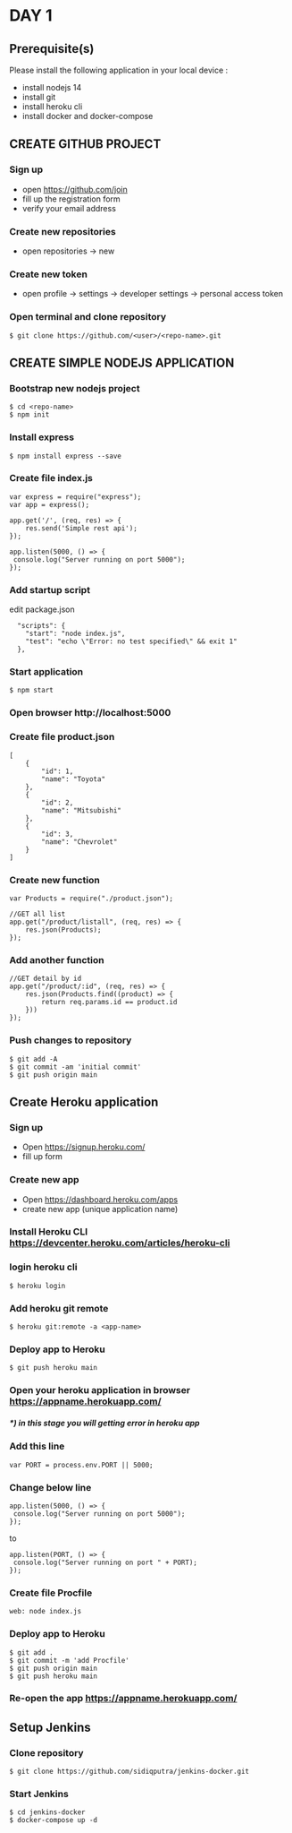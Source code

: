 # DAY 1

## Prerequisite(s)

Please install the following application in your local device :

- install nodejs 14
- install git
- install heroku cli
- install docker and docker-compose

## CREATE GITHUB PROJECT

### Sign up
  - open https://github.com/join
  - fill up the registration form
  - verify your email address

### Create new repositories
  - open repositories -> new

### Create new token
  - open profile -> settings -> developer settings -> personal access token

### Open terminal and clone repository
```
$ git clone https://github.com/<user>/<repo-name>.git
```

## CREATE SIMPLE NODEJS APPLICATION

### Bootstrap new nodejs project
```
$ cd <repo-name>
$ npm init
```
### Install express
```
$ npm install express --save
```
### Create file index.js
```
var express = require("express");
var app = express();

app.get('/', (req, res) => {
    res.send('Simple rest api');
});

app.listen(5000, () => {
 console.log("Server running on port 5000");
});
```
### Add startup script
edit package.json
```
  "scripts": {
    "start": "node index.js",
    "test": "echo \"Error: no test specified\" && exit 1"
  },
```
### Start application
```
$ npm start
```
### Open browser http://localhost:5000

### Create file product.json
```
[
    {
        "id": 1,
        "name": "Toyota"
    },
    {
        "id": 2,
        "name": "Mitsubishi"
    },
    {
        "id": 3,
        "name": "Chevrolet"
    }
]
```
### Create new function
```
var Products = require("./product.json");

//GET all list
app.get("/product/listall", (req, res) => {
    res.json(Products);
});
```

### Add another function
```
//GET detail by id
app.get("/product/:id", (req, res) => {
    res.json(Products.find((product) => {
        return req.params.id == product.id
    }))  
});
```
### Push changes to repository
```
$ git add -A
$ git commit -am 'initial commit'
$ git push origin main
```

## Create Heroku application
### Sign up
- Open https://signup.heroku.com/
- fill up form
### Create new app
- Open https://dashboard.heroku.com/apps
- create new app (unique application name)
### Install Heroku CLI https://devcenter.heroku.com/articles/heroku-cli
### login heroku cli
```
$ heroku login
```
### Add heroku git remote
```
$ heroku git:remote -a <app-name>
```
### Deploy app to Heroku
```
$ git push heroku main
```
### Open your heroku application in browser https://appname.herokuapp.com/
##### *) in this stage you will getting error in heroku app

### Add this line
```
var PORT = process.env.PORT || 5000;
```
### Change below line
```
app.listen(5000, () => {
 console.log("Server running on port 5000");
});
```
to 
```
app.listen(PORT, () => {
 console.log("Server running on port " + PORT);
});
```
### Create file Procfile
```
web: node index.js
```
### Deploy app to Heroku
```
$ git add .
$ git commit -m 'add Procfile'
$ git push origin main
$ git push heroku main
```
### Re-open the app https://appname.herokuapp.com/

## Setup Jenkins
### Clone repository
```
$ git clone https://github.com/sidiqputra/jenkins-docker.git
```
### Start Jenkins
```
$ cd jenkins-docker
$ docker-compose up -d
```
